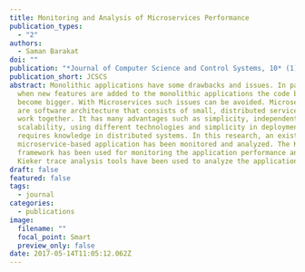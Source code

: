 ```yaml
---
title: Monitoring and Analysis of Microservices Performance
publication_types:
  - "2"
authors:
  - Saman Barakat
doi: ""
publication: "*Journal of Computer Science and Control Systems, 10* (1)"
publication_short: JCSCS
abstract: Monolithic applications have some drawbacks and issues. In particular,
  when new features are added to the monolithic applications the code bases
  become bigger. With Microservices such issues can be avoided. Microservices
  are software architecture that consists of small, distributed services that
  work together. It has many advantages such as simplicity, independent service
  scalability, using different technologies and simplicity in deployment, but
  requires knowledge in distributed systems. In this research, an existing
  microservice-based application has been monitored and analyzed. The Kieker
  framework has been used for monitoring the application performance and the
  Kieker trace analysis tools have been used to analyze the application
draft: false
featured: false
tags:
  - journal
categories:
  - publications
image:
  filename: ""
  focal_point: Smart
  preview_only: false
date: 2017-05-14T11:05:12.062Z
---
```

